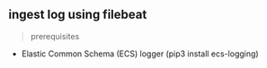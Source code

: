 ## ingest log using filebeat

> prerequisites

- Elastic Common Schema (ECS) logger (pip3 install ecs-logging)